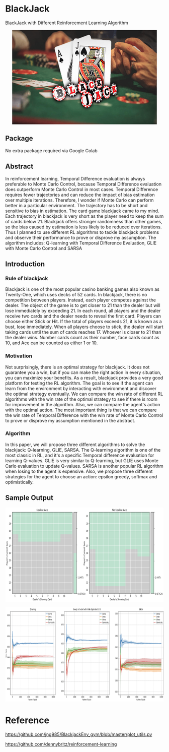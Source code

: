 # BlackJack
BlackJack with Different Reinforcement Learning Algorithm

<p align="center">
  <img width="460" height="300" src=images/blackjack.png>
</p>

## Package
No extra package required via Google Colab

## Abstract

In reinforcement learning, Temporal Difference evaluation is always preferable to Monte Carlo Control, because Temporal Difference evaluation does outperform Monte Carlo Control in most cases. Temporal Difference requires fewer trajectories and can reduce the impact of bias estimation over multiple iterations. Therefore, I wonder if Monte Carlo can perform better in a particular environment. The trajectory has to be short and sensitive to bias in estimation. The card game blackjack came to my mind. Each trajectory in blackjack is very short as the player need to keep the sum of cards below 21. Blackjack offers stronger randomness than other games, so the bias caused by estimation is less likely to be reduced over iterations. Thus I planned to use different RL algorithms to tackle blackjack problems and observe their performance to prove or disprove my assumption. The algorithm includes: Q-learning with Temporal Difference Evaluation, GLIE with Monte Carlo Control and SARSA

## Introduction

### Rule of blackjack

Blackjack is one of the most popular casino banking games also known as Twenty-One, which uses decks of 52 cards. In blackjack, there is no competition between players. Instead, each player competes against the dealer. The object of the game is to get closer to 21 than the dealer but will lose immediately by exceeding 21. In each round, all players and the dealer receive two cards and the dealer needs to reveal the first card. Players can choose either Stick or Hit. If the total of players exceeds 21, it is known as a bust, lose immediately. When all players choose to stick, the dealer will start taking cards until the sum of cards reaches 17. Whoever is closer to 21 than the dealer wins. Number cards count as their number, face cards count as 10, and Ace can be counted as either 1 or 10.

### Motivation

Not surprisingly, there is an optimal strategy for blackjack. It does not guarantee you a win, but if you can make the right action in every situation, you can maximize your benefits. As a result, blackjack provides a very good platform for testing the RL algorithm. The goal is to see if the agent can learn from the environment by interacting with environment and discover the optimal strategy eventually. We can compare the win rate of different RL algorithms with the win rate of the optimal strategy to see if there is room for improvement in the algorithm. Also, we can compare the agent's action with the optimal action. The most important thing is that we can compare the win rate of Temporal Difference with the win rate of Monte Carlo Control to prove or disprove my assumption mentioned in the abstract.

### Algorithm

In this paper, we will propose three different algorithms to solve the blackjack: Q-learning, GLIE, SARSA. The Q-learning algorithm is one of the most classic in RL, and it's a specific Temporal difference evaluation for learning Q-values. GLIE is very similar to Q-learning, but GLIE uses Monte Carlo evaluation to update Q-values. SARSA is another popular RL algorithm when losing to the agent is expensive. Also, we propose three different strategies for the agent to choose an action: epsilon greedy, softmax and optimistically. 

## Sample Output

<p align="center">
  <img width="600" height="300" src=images/policy.png>
</p>
<p align="center">
  <img width="1000" height="300" src=images/winrate.png>
</p>

# Reference
https://github.com/jng985/BlackjackEnv_gym/blob/master/plot_utils.py

https://github.com/dennybritz/reinforcement-learning
